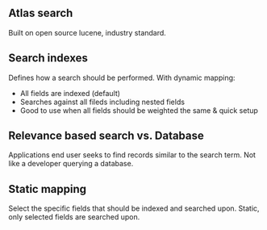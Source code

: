 ## Atlas search
Built on open source lucene, industry standard.

## Search indexes
Defines how a search should be performed.
With dynamic mapping:
- All fields are indexed (default)
- Searches against all fileds including nested fields
- Good to use when all fields should be weighted the same & quick setup

## Relevance based search vs. Database 
Applications end user seeks to find records similar to the search term.
Not like a developer querying a database.

## Static mapping
Select the specific fields that should be indexed and searched upon.
Static, only selected fields are searched upon.